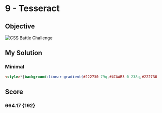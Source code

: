 # 9 - Tesseract

## Objective

![CSS Battle Challenge](https://cssbattle.dev/targets/9.png)

## My Solution

### Minimal

```html
<style>*{background:linear-gradient(#222730 79q,#4CAAB3 0 238q,#222730 0)}*>*{background:radial-gradient(#393E46 26q,#4CAAB3 0);margin:75 125;box-shadow:0 0 0 53q#222730;transform:rotate(45deg
```

## Score

### 664.17 {192}
